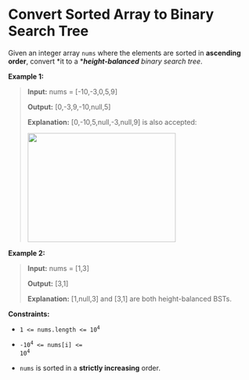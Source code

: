 # Convert Sorted Array to Binary Search Tree

Given an integer array <code>nums</code> where the elements are sorted in **ascending order**, convert *it to a *<span data-keyword="height-balanced">***height-balanced***</span> *binary search tree*.


**Example 1:**
>
> **Input:** nums = [-10,-3,0,5,9]
>
> **Output:** [0,-3,9,-10,null,5]
>
> **Explanation:** [0,-10,5,null,-3,null,9] is also accepted:
>
> <img alt="" src="https://assets.leetcode.com/uploads/2021/02/18/btree2.jpg" style="width: 302px; height: 222px;">

**Example 2:**
>
> **Input:** nums = [1,3]
>
> **Output:** [3,1]
>
> **Explanation:** [1,null,3] and [3,1] are both height-balanced BSTs.


**Constraints:**

- <code>1 &lt;= nums.length &lt;= 10<sup>4</sup></code>

- <code>-10<sup>4</sup> &lt;= nums[i] &lt;= 10<sup>4</sup></code>

- <code>nums</code> is sorted in a **strictly increasing** order.
